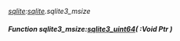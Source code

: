 _[sqlite](../../modules/sqlite/sqlite-module.md):[sqlite](../../modules/sqlite/sqlite-module.md).sqlite3\_msize_
##### Function sqlite3\_msize:[sqlite3_uint64](../../modules/sqlite/sqlite-sqlite3_uint64.md)( :Void Ptr )
